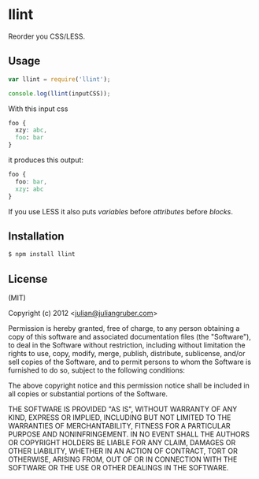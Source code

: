 
# llint

Reorder you CSS/LESS.

## Usage

```javascript
var llint = require('llint');

console.log(llint(inputCSS));
```
With this input css

```css
foo {
  xzy: abc,
  foo: bar
}
```

it produces this output:

```css
foo {
  foo: bar,
  xzy: abc
}
```

If you use LESS it also puts _variables_ before _attributes_ before _blocks_.

## Installation

```bash
$ npm install llint
```

## License

(MIT)

Copyright (c) 2012 &lt;julian@juliangruber.com&gt;

Permission is hereby granted, free of charge, to any person obtaining a copy of
this software and associated documentation files (the "Software"), to deal in
the Software without restriction, including without limitation the rights to
use, copy, modify, merge, publish, distribute, sublicense, and/or sell copies of
the Software, and to permit persons to whom the Software is furnished to do so,
subject to the following conditions:

The above copyright notice and this permission notice shall be included in all
copies or substantial portions of the Software.

THE SOFTWARE IS PROVIDED "AS IS", WITHOUT WARRANTY OF ANY KIND, EXPRESS OR
IMPLIED, INCLUDING BUT NOT LIMITED TO THE WARRANTIES OF MERCHANTABILITY,
FITNESS FOR A PARTICULAR PURPOSE AND NONINFRINGEMENT. IN NO EVENT SHALL THE
AUTHORS OR COPYRIGHT HOLDERS BE LIABLE FOR ANY CLAIM, DAMAGES OR OTHER
LIABILITY, WHETHER IN AN ACTION OF CONTRACT, TORT OR OTHERWISE, ARISING FROM,
OUT OF OR IN CONNECTION WITH THE SOFTWARE OR THE USE OR OTHER DEALINGS IN THE
SOFTWARE.
